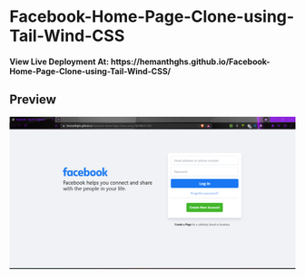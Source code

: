 # Facebook-Home-Page-Clone-using-Tail-Wind-CSS

<h4>View Live Deployment At: https://hemanthghs.github.io/Facebook-Home-Page-Clone-using-Tail-Wind-CSS/

<h2>Preview</h2>

<img src="https://github.com/Hemanthghs/Facebook-Home-Page-Clone-using-Tail-Wind-CSS/blob/main/output.png">
